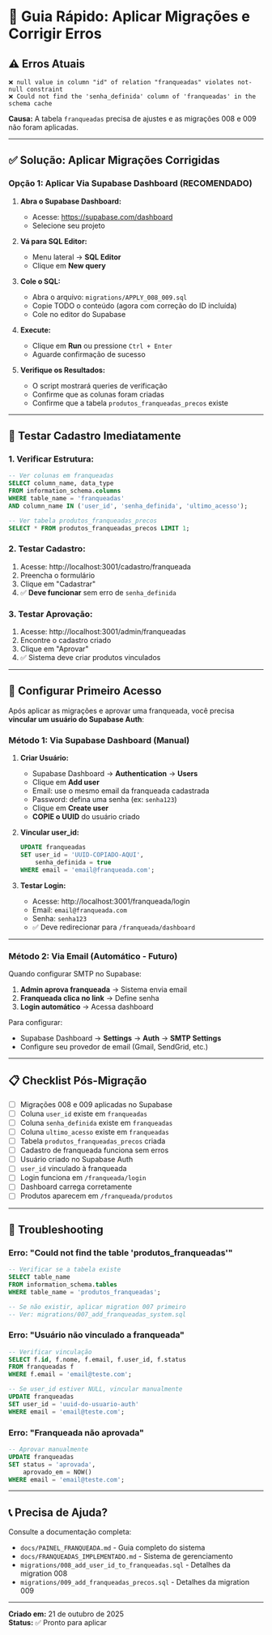 # 🔧 Guia Rápido: Aplicar Migrações e Corrigir Erros

## ⚠️ Erros Atuais
```
❌ null value in column "id" of relation "franqueadas" violates not-null constraint
❌ Could not find the 'senha_definida' column of 'franqueadas' in the schema cache
```

**Causa:** A tabela `franqueadas` precisa de ajustes e as migrações 008 e 009 não foram aplicadas.

---

## ✅ Solução: Aplicar Migrações Corrigidas

### **Opção 1: Aplicar Via Supabase Dashboard (RECOMENDADO)**

1. **Abra o Supabase Dashboard:**
   - Acesse: https://supabase.com/dashboard
   - Selecione seu projeto

2. **Vá para SQL Editor:**
   - Menu lateral → **SQL Editor**
   - Clique em **New query**

3. **Cole o SQL:**
   - Abra o arquivo: `migrations/APPLY_008_009.sql`
   - Copie TODO o conteúdo (agora com correção do ID incluída)
   - Cole no editor do Supabase

4. **Execute:**
   - Clique em **Run** ou pressione `Ctrl + Enter`
   - Aguarde confirmação de sucesso

5. **Verifique os Resultados:**
   - O script mostrará queries de verificação
   - Confirme que as colunas foram criadas
   - Confirme que a tabela `produtos_franqueadas_precos` existe

---

## 🧪 Testar Cadastro Imediatamente

### **1. Verificar Estrutura:**
```sql
-- Ver colunas em franqueadas
SELECT column_name, data_type 
FROM information_schema.columns 
WHERE table_name = 'franqueadas' 
AND column_name IN ('user_id', 'senha_definida', 'ultimo_acesso');

-- Ver tabela produtos_franqueadas_precos
SELECT * FROM produtos_franqueadas_precos LIMIT 1;
```

### **2. Testar Cadastro:**
1. Acesse: http://localhost:3001/cadastro/franqueada
2. Preencha o formulário
3. Clique em "Cadastrar"
4. ✅ **Deve funcionar** sem erro de `senha_definida`

### **3. Testar Aprovação:**
1. Acesse: http://localhost:3001/admin/franqueadas
2. Encontre o cadastro criado
3. Clique em "Aprovar"
4. ✅ Sistema deve criar produtos vinculados

---

## 🔑 Configurar Primeiro Acesso

Após aplicar as migrações e aprovar uma franqueada, você precisa **vincular um usuário do Supabase Auth**:

### **Método 1: Via Supabase Dashboard (Manual)**

1. **Criar Usuário:**
   - Supabase Dashboard → **Authentication** → **Users**
   - Clique em **Add user**
   - Email: use o mesmo email da franqueada cadastrada
   - Password: defina uma senha (ex: `senha123`)
   - Clique em **Create user**
   - **COPIE o UUID** do usuário criado

2. **Vincular user_id:**
   ```sql
   UPDATE franqueadas 
   SET user_id = 'UUID-COPIADO-AQUI',
       senha_definida = true
   WHERE email = 'email@franqueada.com';
   ```

3. **Testar Login:**
   - Acesse: http://localhost:3001/franqueada/login
   - Email: `email@franqueada.com`
   - Senha: `senha123`
   - ✅ Deve redirecionar para `/franqueada/dashboard`

---

### **Método 2: Via Email (Automático - Futuro)**

Quando configurar SMTP no Supabase:

1. **Admin aprova franqueada** → Sistema envia email
2. **Franqueada clica no link** → Define senha
3. **Login automático** → Acessa dashboard

Para configurar:
- Supabase Dashboard → **Settings** → **Auth** → **SMTP Settings**
- Configure seu provedor de email (Gmail, SendGrid, etc.)

---

## 📋 Checklist Pós-Migração

- [ ] Migrações 008 e 009 aplicadas no Supabase
- [ ] Coluna `user_id` existe em `franqueadas`
- [ ] Coluna `senha_definida` existe em `franqueadas`
- [ ] Coluna `ultimo_acesso` existe em `franqueadas`
- [ ] Tabela `produtos_franqueadas_precos` criada
- [ ] Cadastro de franqueada funciona sem erros
- [ ] Usuário criado no Supabase Auth
- [ ] `user_id` vinculado à franqueada
- [ ] Login funciona em `/franqueada/login`
- [ ] Dashboard carrega corretamente
- [ ] Produtos aparecem em `/franqueada/produtos`

---

## 🐛 Troubleshooting

### **Erro: "Could not find the table 'produtos_franqueadas'"**
```sql
-- Verificar se a tabela existe
SELECT table_name 
FROM information_schema.tables 
WHERE table_name = 'produtos_franqueadas';

-- Se não existir, aplicar migration 007 primeiro
-- Ver: migrations/007_add_franqueadas_system.sql
```

### **Erro: "Usuário não vinculado a franqueada"**
```sql
-- Verificar vinculação
SELECT f.id, f.nome, f.email, f.user_id, f.status
FROM franqueadas f
WHERE f.email = 'email@teste.com';

-- Se user_id estiver NULL, vincular manualmente
UPDATE franqueadas 
SET user_id = 'uuid-do-usuario-auth'
WHERE email = 'email@teste.com';
```

### **Erro: "Franqueada não aprovada"**
```sql
-- Aprovar manualmente
UPDATE franqueadas 
SET status = 'aprovada',
    aprovado_em = NOW()
WHERE email = 'email@teste.com';
```

---

## 📞 Precisa de Ajuda?

Consulte a documentação completa:
- `docs/PAINEL_FRANQUEADA.md` - Guia completo do sistema
- `docs/FRANQUEADAS_IMPLEMENTADO.md` - Sistema de gerenciamento
- `migrations/008_add_user_id_to_franqueadas.sql` - Detalhes da migration 008
- `migrations/009_add_franqueadas_precos.sql` - Detalhes da migration 009

---

**Criado em:** 21 de outubro de 2025  
**Status:** ✅ Pronto para aplicar
